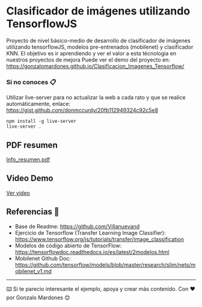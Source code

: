 # Clasificador de imágenes utilizando TensorflowJS

Proyecto de nivel básico-medio de desarrollo de clasificador de imágenes utilizando tensorflowJS, modelos pre-entrenados (mobilenet) y clasificador KNN.
El objetivo es ir aprendiendo y ver el valor a esta técnologia en nuestros proyectos de mejora
Puede ver el demo del proyecto en: https://gonzalomardones.github.io/Clasificacion_Imagenes_Tensorflow/

### Si no conoces 📋

Utilizar live-server para no actualizar la web a cada rato y que se realice automáticamente, enlace: https://gist.github.com/donmccurdy/20fb112949324c92c5e8

```
npm install -g live-server
live-server .
```

## PDF resumen
[Info_resumen.pdf](https://github.com/GonzaloMardones/Clasificacion_Imagenes_Tensorflow/blob/master/tutorial_resumen.pdf)

## Video Demo
[Ver video](https://github.com/GonzaloMardones/Clasificacion_Imagenes_Tensorflow/blob/master/video_3.mov)

## Referencias 🎁

* Base de Readme: https://github.com/Villanuevand 
* Ejercicio de Tensorflow (Transfer Learning Image Classifier): https://www.tensorflow.org/js/tutorials/transfer/image_classification
* Modelos de código abierto de TensorFlow: https://tensorflowdoc.readthedocs.io/es/latest/2modelos.html
* Mobilenet Github Doc: https://github.com/tensorflow/models/blob/master/research/slim/nets/mobilenet_v1.md



---
⌨️ Si te parecio interesante el ejemplo, apoya y crear más contenido. 
  Con ❤️ por Gonzalo Mardones 😊
